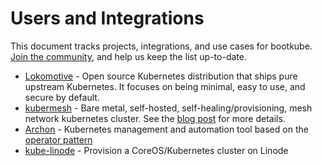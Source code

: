 # Users and Integrations

This document tracks projects, integrations, and use cases for bootkube. [Join the community](../README.md), and help us keep the list up-to-date.

* [Lokomotive](https://github.com/kinvolk/lokomotive) - Open source Kubernetes distribution that ships pure upstream Kubernetes. It focuses on being minimal, easy to use, and secure by default.
* [kubermesh](https://github.com/kubermesh/kubermesh) - Bare metal, self-hosted, self-healing/provisioning, mesh network kubernetes cluster. See the [blog post](http://ocadotechnology.com/blog/creating-a-distributed-data-centre-architecture-using-kubernetes-and-containers/) for more details.
* [Archon](https://github.com/kubeup/archon) - Kubernetes management and automation tool based on the [operator pattern](https://coreos.com/blog/introducing-operators.html)
* [kube-linode](https://github.com/kahkhang/kube-linode) - Provision a CoreOS/Kubernetes cluster on Linode
